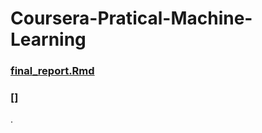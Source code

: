 # Coursera-Pratical-Machine-Learning
### [final_report.Rmd](https://github.com/Jiahua-Jiang/Coursera-Pratical-Machine-Learning/blob/master/final_report.Rmd)
### []
.
